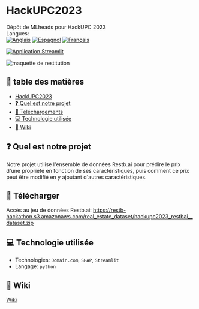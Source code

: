 # HackUPC2023
Dépôt de MLheads pour HackUPC 2023 <br/>
Langues: <br/>
[![Anglais](https://img.shields.io/badge/Anglais-🇬🇧-blue)](HackUPC2023/README.md)
[![Espagnol](https://img.shields.io/badge/Espagnol-🇪🇸-red)](languages/es/README.md)
[![Français](https://img.shields.io/badge/Français-🇫🇷-white)](languages/fr/README.md)

[![Application Streamlit](https://static.streamlit.io/badges/streamlit_badge_black_red.svg)](https://mlheads.streamlit.app)

![maquette de restitution](https://github.com/diaa-shalaby/HackUPC2023/assets/73829218/7741beae-e41d-44f1-9006-562e631340d6)

## :scroll: table des matières
- [HackUPC2023](https://github.com/diaa-shalaby/HackUPC2023#HackUPC2023)
- [:question: Quel est notre projet](https://github.com/diaa-shalaby/HackUPC2023#question-Quel-est-notre-projet)
- [:page_facing_up: Téléchargements](https://github.com/diaa-shalaby/HackUPC2023#page_facing_up-Téléchargements)
- [:computer: Technologie utilisée](https://github.com/diaa-shalaby/HackUPC2023#computer-Technologie-utilisée)
- [:dart: Wiki](https://github.com/diaa-shalaby/HackUPC2023#dart-Wiki)

## :question: Quel est notre projet
Notre projet utilise l'ensemble de données Restb.ai pour prédire le prix d'une propriété en fonction de ses caractéristiques, puis comment ce prix peut être modifié en y ajoutant d'autres caractéristiques.

## :page_facing_up: Télécharger
Accès au jeu de données Restb.ai: https://restb-hackathon.s3.amazonaws.com/real_estate_dataset/hackupc2023_restbai__dataset.zip

## :computer: Technologie utilisée
- Technologies: `Domain.com`, `SHAP`, `Streamlit`
- Langage: `python`

## :dart: Wiki
[Wiki](https://github.com/diaa-shalaby/HackUPC2023/wiki#documentation-on-technologies-used)